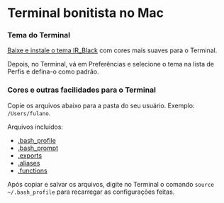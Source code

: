 # Terminal bonitista no Mac

### Tema do Terminal

[Baixe e instale o tema IR_Black](IR_Black.terminal) com cores mais suaves para o Terminal.

Depois, no Terminal, vá em Preferências e selecione o tema na lista de Perfis e defina-o como padrão.

### Cores e outras facilidades para o Terminal

Copie os arquivos abaixo para a pasta do seu usuário. Exemplo: `/Users/fulano`.

Arquivos incluídos:

- [.bash_profile](.bash_profile)
- [.bash_prompt](.bash_prompt)
- [.exports](.exports)
- [.aliases](.aliases)
- [.functions](.functions)

Após copiar e salvar os arquivos, digite no Terminal o comando `source ~/.bash_profile` para recarregar
as configurações feitas.
